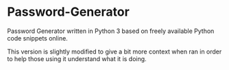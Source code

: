 # Password-Generator
Password Generator written in Python 3 based on freely available Python code snippets online.

This version is slightly modified to give a bit more context when ran in order to help those using it understand what it is doing.
